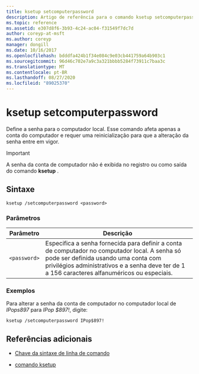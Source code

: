 ```yaml
---
title: ksetup setcomputerpassword
description: Artigo de referência para o comando ksetup setcomputerpassword, que define a senha para o computador local.
ms.topic: reference
ms.assetid: e307d8f6-3b93-4c24-ac04-f31549f7dc7d
author: coreyp-at-msft
ms.author: coreyp
manager: dongill
ms.date: 10/16/2017
ms.openlocfilehash: bdddfa424b1f34e084c9e03cb441759a64b903c1
ms.sourcegitcommit: 96d46c702e7a9c3a321bbbb5284f73911c7baa3c
ms.translationtype: MT
ms.contentlocale: pt-BR
ms.lasthandoff: 08/27/2020
ms.locfileid: "89025370"
---
```

# <a name="ksetup-setcomputerpassword"></a>ksetup setcomputerpassword

Define a senha para o computador local. Esse comando afeta apenas a conta do computador e requer uma reinicialização para que a alteração da senha entre em vigor.

> [!IMPORTANT]
> A senha da conta de computador não é exibida no registro ou como saída do comando **ksetup** .

## <a name="syntax"></a>Sintaxe

```
ksetup /setcomputerpassword <password>
```

### <a name="parameters"></a>Parâmetros

| Parâmetro | Descrição |
| --------- | ----------- |
| `<password>` | Especifica a senha fornecida para definir a conta de computador no computador local. A senha só pode ser definida usando uma conta com privilégios administrativos e a senha deve ter de 1 a 156 caracteres alfanuméricos ou especiais. |

### <a name="examples"></a>Exemplos

Para alterar a senha da conta de computador no computador local de *IPops897* para *IPop $897!*, digite:

```
ksetup /setcomputerpassword IPop$897!
```

## <a name="additional-references"></a>Referências adicionais

- [Chave da sintaxe de linha de comando](command-line-syntax-key.md)

- [comando ksetup](ksetup.md)
